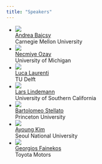 ```yaml
---
title: "Speakers"
---
```

<div class="index-key">
<div class="wrap2" >
<div class="index-key-box clear" >
<div class="index-key-right">
<ul class="clear">

<li> <a href="https://www.cs.cmu.edu/~abajcsy/">
<div> <img src="/assets/fig/andrea-bajcsy.png" class="profile-headshot"/> </div>
<span>Andrea Bajcsy</span> </a>
<div>Carnegie Mellon University</div>
</li>

<li> <a href="https://web.eecs.umich.edu/~necmiye/">
<div> <img src="/assets/fig/necmiye-ozay.jpg" class="profile-headshot"/> </div>
<span>Necmiye Ozay</span> </a>
<div>University of Michigan</div>
</li>

<li> <a href="https://www.tudelft.nl/en/staff/l.laurenti/">
<div> <img src="/assets/fig/luca-laurenti.jpg" class="profile-headshot"/> </div>
<span>
Luca Laurenti</span> </a> <div>
TU Delft
</div>
</li>

<li> <a href="https://sites.google.com/view/larslindemann/main-page">
<div> <img src="/assets/fig/lars-lindemann.jpg" class="profile-headshot"/> </div>
<span>
Lars Lindemann</span> </a> <div>
University of Southern California
</div>
</li>

<li> <a href="https://stellato.io/">
<div> <img src="/assets/fig/bartolomeo-stellato.png" class="profile-headshot"/> </div>
<span>
Bartolomeo Stellato</span> </a> <div>
Princeton University
</div>
</li>

<li> <a href="https://ayoungk.github.io/">
<div> <img src="/assets/fig/ayoung-kim.jpg" class="profile-headshot"/> </div>
<span>
Ayoung Kim</span> </a> <div>
Seoul National University
</div>
</li>

<li> <a href="https://www.fainekos.net/">
<div> <img src="/assets/fig/georgios-fainekos.jpg" class="profile-headshot"/> </div>
<span>
Georgios Fainekos</span> </a> <div>
Toyota Motors
</div>
</li>



</ul>
</div>
</div>
</div>
</div>
<div style="clear:both" ></div>
